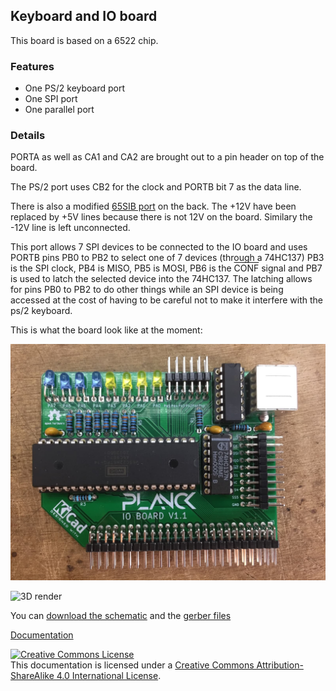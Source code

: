 ## Keyboard and IO board

This board is based on a 6522 chip.

### Features

- One PS/2 keyboard port
- One SPI port
- One parallel port

### Details

PORTA as well as CA1 and CA2 are brought out to a pin header on top of the board.

The PS/2 port uses CB2 for the clock and PORTB bit 7 as the data line.

There is also a modified [65SIB port](http://forum.6502.org/viewtopic.php?t=1064&start=105) on the back. The +12V have been replaced by +5V lines because there is not 12V on the board. Similary the -12V line is left unconnected.

This port allows 7 SPI devices to be connected to the IO board and uses PORTB pins PB0 to PB2 to select one of 7 devices (through a 74HC137)
PB3 is the SPI clock, PB4 is MISO, PB5 is MOSI, PB6 is the <span style="text-decoration:overline">CONF</span> signal and PB7 is used to latch the selected device into the 74HC137. The latching allows for pins PB0 to PB2 to do other things while an SPI device is being accessed at the cost of having to be careful not to make it interfere with the ps/2 keyboard.

This is what the board look like at the moment:

![Top view](docs/img/io_board.jpg)

![3D render](https://planck6502.com/fabrication/io_board-3D_top.png)

You can [download the schematic](https://planck6502.com/fabrication/io_board-schematic.pdf) and the [gerber files](https://planck6502.com/fabrication/io_board-zip.zip)

[Documentation](https://planck6502.com/Hardware/io/)


<a rel="license" href="http://creativecommons.org/licenses/by-sa/4.0/"><img alt="Creative Commons License" style="border-width:0" src="https://i.creativecommons.org/l/by-sa/4.0/88x31.png" /></a><br />This documentation is licensed under a <a rel="license" href="http://creativecommons.org/licenses/by-sa/4.0/">Creative Commons Attribution-ShareAlike 4.0 International License</a>.